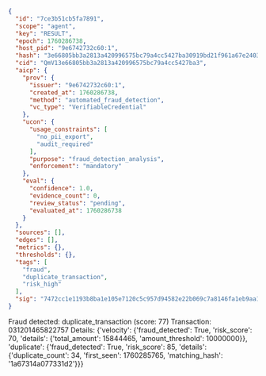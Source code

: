 ```json
{
  "id": "7ce3b51cb5fa7891",
  "scope": "agent",
  "key": "RESULT",
  "epoch": 1760286738,
  "host_pid": "9e6742732c60:1",
  "hash": "3e66805bb3a2813a420996575bc79a4cc5427ba30919bd21f961a67e240383a9",
  "cid": "QmV13e66805bb3a2813a420996575bc79a4cc5427ba3",
  "aicp": {
    "prov": {
      "issuer": "9e6742732c60:1",
      "created_at": 1760286738,
      "method": "automated_fraud_detection",
      "vc_type": "VerifiableCredential"
    },
    "ucon": {
      "usage_constraints": [
        "no_pii_export",
        "audit_required"
      ],
      "purpose": "fraud_detection_analysis",
      "enforcement": "mandatory"
    },
    "eval": {
      "confidence": 1.0,
      "evidence_count": 0,
      "review_status": "pending",
      "evaluated_at": 1760286738
    }
  },
  "sources": [],
  "edges": [],
  "metrics": {},
  "thresholds": {},
  "tags": [
    "fraud",
    "duplicate_transaction",
    "risk_high"
  ],
  "sig": "7472cc1e1193b8ba1e105e7120c5c957d94582e22b069c7a8146fa1eb9aa1654"
}
```

Fraud detected: duplicate_transaction (score: 77)
Transaction: 031201465822757
Details: {'velocity': {'fraud_detected': True, 'risk_score': 70, 'details': {'total_amount': 15844465, 'amount_threshold': 10000000}}, 'duplicate': {'fraud_detected': True, 'risk_score': 85, 'details': {'duplicate_count': 34, 'first_seen': 1760285765, 'matching_hash': '1a67314a077331d2'}}}